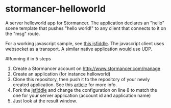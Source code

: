 # stormancer-helloworld

A server helloworld app for Stormancer. The application declares an "hello" scene template that pushes "hello world!" to any client that connects to it on the "msg" route.

For a working javascript sample, see [this jsfiddle][1]. The javascript client uses websocket as a transport. A similar native application would use UDP.

#Running it in 5 steps
1. Create a Stormancer account on http://www.stormancer.com/manage
2. Create an application (for instance helloworld)
3. Clone this repository, then push it to the repository of your newly created application. See this [article][2] for more info.
4. Fork the [jsfiddle][1] and change the configuration on line 8 to match the one for your server application (account id and application name)
5. Just look at the result window.


[1]: http://jsfiddle.net/jmderuty/o7faet2n/
[2]: http://www.stormancer.com/documentation/deploying-with-git
